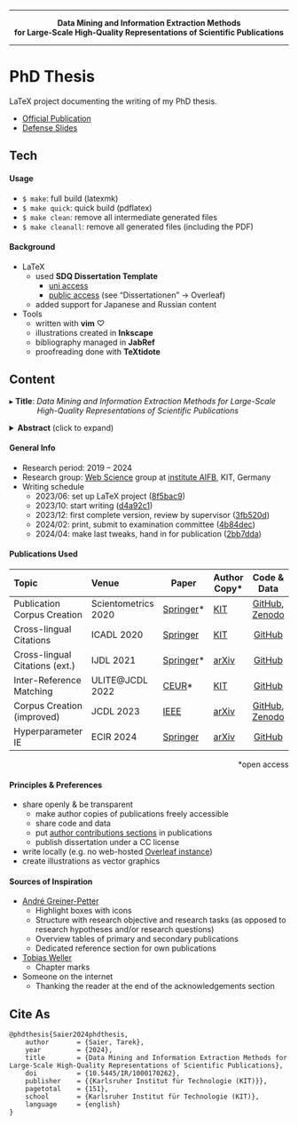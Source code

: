 <hr>
<p align="center"><strong>Data Mining and Information Extraction Methods<br>for Large-Scale High-Quality Representations of Scientific Publications</strong></p>
<hr>

# PhD Thesis

LaTeX project documenting the writing of my PhD thesis.

* [Official Publication](https://doi.org/10.5445/IR/1000170262)
* [Defense Slides](https://github.com/IllDepence/phd-defense)

## Tech

#### Usage

* `$ make`: full build (latexmk)
* `$ make quick`: quick build (pdflatex)
* `$ make clean`: remove all intermediate generated files
* `$ make cleanall`: remove all generated files (including the PDF)

#### Background

* LaTeX
    * used **SDQ Dissertation Template**
        * [uni access](https://gitlab.kit.edu/kit/kastel/sdq/dokumentvorlagen/sdq-dissertations-vorlage)
        * [public access](https://sdq.kastel.kit.edu/wiki/Dokumentvorlagen#Ausarbeitungen) (see “Dissertationen” → Overleaf)
    * added support for Japanese and Russian content
* Tools
    * written with **vim** ♡
    * illustrations created in **Inkscape**
    * bibliography managed in **JabRef**
    * proofreading done with **TeXtidote**


## Content

▸ **Title**: *Data Mining and Information Extraction Methods for Large-Scale  
&emsp;&emsp;&emsp;&nbsp;&nbsp;High-Quality Representations of Scientific Publications*

<details><summary><strong>Abstract</strong> (click to expand)</summary>

<p>This dissertation addresses the challenge of generating high-quality, machine-readable representations of scientific publications at a large scale. Structured data representing scientific publications is the basis for vital infrastructure in academia, such as academic search and bibliometric performance indicators. Generating such data involves information extraction from publications’ natural language content, which makes it a challenging and error-prone process. Existing extraction methods and the data they produce are limited in several ways. This is problematic, because it means that applications and research based on currently available data are of limited scope and validity.</p>
<p>Among the limitations of currently available methods and data, three areas are of particular importance due to their relevance in the academic context. (1)&nbsp;<em>Citation networks</em> are a key characteristic of scientific literature, and are vital for common use cases such as trend analyses and recommender systems. Despite this importance, citation networks of widely used data sets are highly incomplete. (2)&nbsp;<em>Language coverage</em>: science is a global and therefore inherently multi-lingual endeavor. Despite a growing awareness of this, important platforms, approaches, and data sets in the scholarly domain are still limited to English publications only. (3)&nbsp;<em>Research artifacts</em>, such as methods and data sets, become more and more important, as science is increasingly driven by curated data and algorithmic processing. Fine-grained representations of research artifacts bear large potential for applications like faceted academic search and automated reproduction. However, existing extraction methods only yield shallow representations of research artifacts, not sufficient for these use cases.</p>
<p>To address these issues, we develop data mining and information extraction approaches, that enable the creation of machine-readable publication corpora. We furthermore quantify the improvements we achieve in terms of data quality in each area of limitation. In particular, we make the following contributions. As the foundation of our research, we develop a method for creating a large-scale corpus of interlinked, full-text documents from publications’ LaTeX sources. Applying our method to all of arXiv.org, we create the first corpus of interlinked publications with extensive coverage in physics, mathematics, and computer science. Utilizing our corpus, we further present approaches yielding advances in all of the three aforementioned areas of limitation. (1)&nbsp;We develop a methodology for linking bibliographic references, which achieves state-of-the-art citation network completeness. Based on this, we perform novel types of citation analyses. (2)&nbsp;We present a method for identifying cross-lingual citations and, utilizing it, perform the largest analysis of this type of citation to date. Through our analysis, we are able to identify challenges for integrating non-English publications. (3)&nbsp;We develop information extraction approaches for fine-granular representations of research artifacts and their parameters. Our methods achieve an improvement over strong baselines, and their utilization enables novel types of analyses and applications.</p>
<p>Overall, our approaches address key shortcomings of existing methods for the creation of structured data representing publications. Through their use, we achieve significant improvements in terms of data quality. For each of our approaches, we demonstrate its viability and benefits through evaluations and practical large-scale applications. Our methods have already been adopted in several parts of the research community, which further confirms their utility.</p>
</details>


#### General Info
* Research period: 2019 – 2024
* Research group: [Web Science](https://www.aifb.kit.edu/web/Web_Science/en) group at [institute AIFB](https://www.aifb.kit.edu/), KIT, Germany
* Writing schedule
    * 2023/06: set up LaTeX project ([8f5bac9](https://github.com/IllDepence/dis/commit/8f5bac90e02bc1d3a3995eef91045635a21630fa))
    * 2023/10: start writing ([d4a92c1](https://github.com/IllDepence/dis/commit/d4a92c158347a62846d62ba6d0b6d96dd599648e))
    * 2023/12: first complete version, review by supervisor ([3fb520d](https://github.com/IllDepence/dis/commit/3fb520d035739a6efb7a3c5e751ec3f9a0372b88))
    * 2024/02: print, submit to examination committee ([4b84dec](https://github.com/IllDepence/dis/commit/4b84dec6a2e16399d826ec0933800510938b816b))
    * 2024/04: make last tweaks, hand in for publication ([2bb7dda](https://github.com/IllDepence/dis/commit/2bb7dda5f537f153e91542937042f5799b3ba522))

#### Publications Used

Topic | Venue | Paper | Author Copy\* | Code &amp; Data |
:-----|:------|---------------------|--------------|:---------------:|
Publication Corpus Creation | Scientometrics 2020 | [Springer](https://doi.org/10.1007/s11192-020-03382-z)\* | [KIT](https://doi.org/10.5445/IR/1000118786/pre) | [GitHub](https://github.com/IllDepence/unarXive/tree/legacy_2020), [Zenodo](https://zenodo.org/records/4313164) |
Cross-lingual Citations | ICADL 2020 | [Springer](https://doi.org/10.1007/978-3-030-64452-9_11) | [KIT](https://doi.org/10.5445/IR/1000144621) | [GitHub](https://github.com/IllDepence/icadl2020) |
Cross-lingual Citations (ext.) | IJDL 2021| [Springer](https://doi.org/10.1007/s00799-021-00312-z)\* | [arXiv](https://doi.org/10.48550/arXiv.2111.05097) | [GitHub](https://github.com/IllDepence/cross-lingual-citations-from-en) |
Inter-Reference Matching | ULITE@JCDL 2022 | [CEUR](https://ceur-ws.org/Vol-3220/paper2.pdf)\* | [KIT](https://doi.org/10.5445/IR/1000152042/pre) | [GitHub](https://github.com/IllDepence/ulite2022) |
Corpus Creation (improved) | JCDL 2023 | [IEEE](https://doi.org/10.1109/JCDL57899.2023.00020) | [arXiv](https://doi.org/10.48550/arXiv.2303.14957) | [GitHub](https://github.com/IllDepence/unarXive), [Zenodo](https://zenodo.org/records/7752754) |
Hyperparameter IE | ECIR 2024 | [Springer](https://doi.org/10.1007/978-3-031-56060-6_17) | [arXiv](https://doi.org/10.48550/arXiv.2312.10638) | [GitHub](https://github.com/IllDepence/hyperpie) |

<p align=right>&ast;open access</p>

#### Principles &amp; Preferences

* share openly &amp; be transparent
    * make author copies of publications freely accessible
    * share code and data
    * put [author contributions sections](https://credit.niso.org/) in publications
    * publish dissertation under a CC license
* write locally (e.g. no web-hosted [Overleaf instance](https://github.com/overleaf/toolkit?tab=readme-ov-file#overleaf-toolkit))
* create illustrations as vector graphics

#### Sources of Inspiration

* [André Greiner-Petter](https://link.springer.com/book/10.1007/978-3-658-40473-4)
    * Highlight boxes with icons
    * Structure with research objective and research tasks (as opposed to research hypotheses and/or research questions)
    * Overview tables of primary and secondary publications
    * Dedicated reference section for own publications
* [Tobias Weller](https://publikationen.bibliothek.kit.edu/1000130825)
    * Chapter marks
* Someone on the internet
    * Thanking the reader at the end of the acknowledgements section

## Cite As

```
@phdthesis{Saier2024phdthesis,
    author       = {Saier, Tarek},
    year         = {2024},
    title        = {Data Mining and Information Extraction Methods for Large-Scale High-Quality Representations of Scientific Publications},
    doi          = {10.5445/IR/1000170262},
    publisher    = {{Karlsruher Institut für Technologie (KIT)}},
    pagetotal    = {151},
    school       = {Karlsruher Institut für Technologie (KIT)},
    language     = {english}
}
```
